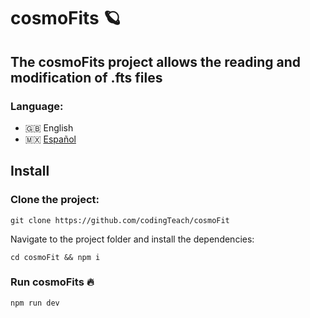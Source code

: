 # cosmoFits 🪐

## The cosmoFits project allows the reading and modification of .fts files

### Language:
- 🇬🇧 English
- 🇲🇽 [Español](./readme.es.md)


## Install

### Clone the project:

```
git clone https://github.com/codingTeach/cosmoFit
```

Navigate to the project folder and install the dependencies:

```
cd cosmoFit && npm i
```

### Run cosmoFits 🔥

```
npm run dev
```
